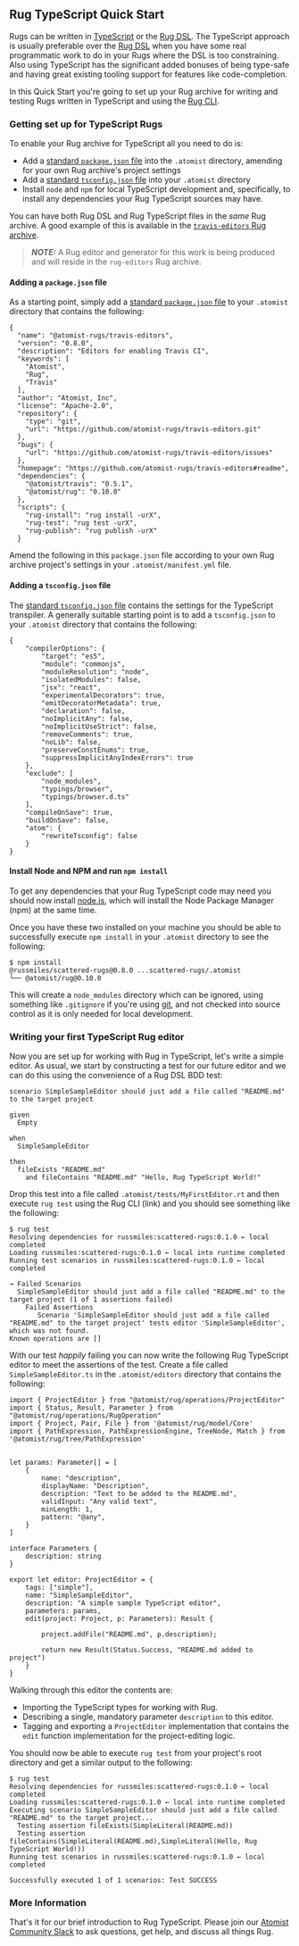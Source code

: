 ## Rug TypeScript Quick Start

Rugs can be written in [TypeScript](https://www.typescriptlang.org/) or the [Rug DSL](../refence-docs/rug/index.md). The TypeScript approach is usually preferable over the [Rug DSL](../refence-docs/rug/index.md) when you have some real programmatic work to do in your Rugs where the DSL is too constraining. Also using TypeScript has the significant added bonuses of being type-safe and having great existing tooling support for features like code-completion.

In this Quick Start you're going to set up your Rug archive for writing and testing Rugs written in TypeScript and using the [Rug CLI](rug-cli.md).

### Getting set up for TypeScript Rugs

To enable your Rug archive for TypeScript all you need to do is:

-   Add a [standard `package.json` file](https://docs.npmjs.com/files/package.json) into the `.atomist` directory, amending for your own Rug archive's project settings
-   Add a [standard `tsconfig.json` file](https://www.typescriptlang.org/docs/handbook/tsconfig-json.html) into your `.atomist` directory
-   Install `node` and `npm` for local TypeScript development and, specifically, to install any dependencies your Rug TypeScript sources may have.

You can have both Rug DSL and Rug TypeScript files in the *same* Rug archive. A good example of this is available in the [`travis-editors` Rug archive](https://github.com/atomist-rugs/travis-editors).

> ***NOTE:*** A Rug editor and generator for this work is being produced and will reside in the `rug-editors` Rug archive.

#### Adding a `package.json` file

As a starting point, simply add a [standard `package.json` file](https://docs.npmjs.com/files/package.json) to your `.atomist` directory that contains the following:

```
{
  "name": "@atomist-rugs/travis-editors",
  "version": "0.8.0",
  "description": "Editors for enabling Travis CI",
  "keywords": [
    "Atomist",
    "Rug",
    "Travis"
  ],
  "author": "Atomist, Inc",
  "license": "Apache-2.0",
  "repository": {
    "type": "git",
    "url": "https://github.com/atomist-rugs/travis-editors.git"
  },
  "bugs": {
    "url": "https://github.com/atomist-rugs/travis-editors/issues"
  },
  "homepage": "https://github.com/atomist-rugs/travis-editors#readme",
  "dependencies": {
    "@atomist/travis": "0.5.1",
    "@atomist/rug": "0.10.0"
  },
  "scripts": {
    "rug-install": "rug install -urX",
    "rug-test": "rug test -urX",
    "rug-publish": "rug publish -urX"
  }

```

Amend the following in this `package.json` file according to your own Rug archive project's settings in your `.atomist/manifest.yml` file.

#### Adding a `tsconfig.json` file

The [standard `tsconfig.json` file](https://www.typescriptlang.org/docs/handbook/tsconfig-json.html) contains the settings for the TypeScript transpiler. A generally suitable starting point is to add a `tsconfig.json` to your `.atomist` directory that contains the following:

```
{
    "compilerOptions": {
        "target": "es5",
        "module": "commonjs",
        "moduleResolution": "node",
        "isolatedModules": false,
        "jsx": "react",
        "experimentalDecorators": true,
        "emitDecoratorMetadata": true,
        "declaration": false,
        "noImplicitAny": false,
        "noImplicitUseStrict": false,
        "removeComments": true,
        "noLib": false,
        "preserveConstEnums": true,
        "suppressImplicitAnyIndexErrors": true
    },
    "exclude": [
        "node_modules",
        "typings/browser",
        "typings/browser.d.ts"
    ],
    "compileOnSave": true,
    "buildOnSave": false,
    "atom": {
        "rewriteTsconfig": false
    }
}
```

#### Install Node and NPM and run `npm install`

To get any dependencies that your Rug TypeScript code may need you should now install [node.js](https://nodejs.org/), which will install the Node Package Manager (npm) at the same time.

Once you have these two installed on your machine you should be able to successfully execute `npm install` in your `.atomist` directory to see the following:

```
$ npm install
@russmiles/scattered-rugs@0.8.0 ...scattered-rugs/.atomist
└── @atomist/rug@0.10.0
```

This will create a `node_modules` directory which can be ignored, using something like `.gitignore` if you're using [git](https://git-scm.com/), and not checked into source control as it is only needed for local development.

### Writing your first TypeScript Rug editor

Now you are set up for working with Rug in TypeScript, let's write a simple editor. As usual, we start by constructing a test for our future editor and we can do this using the convenience of a Rug DSL BDD test:

```
scenario SimpleSampleEditor should just add a file called "README.md" to the target project

given
  Empty

when
  SimpleSampleEditor

then
  fileExists "README.md"
    and fileContains "README.md" "Hello, Rug TypeScript World!"
```

Drop this test into a file called `.atomist/tests/MyFirstEditor.rt` and then execute `rug test` using the Rug CLI (link) and you should see something like the following:

```
$ rug test
Resolving dependencies for russmiles:scattered-rugs:0.1.0 ← local completed
Loading russmiles:scattered-rugs:0.1.0 ← local into runtime completed
Running test scenarios in russmiles:scattered-rugs:0.1.0 ← local completed

→ Failed Scenarios
  SimpleSampleEditor should just add a file called "README.md" to the target project (1 of 1 assertions failed)
    Failed Assertions
       Scenario 'SimpleSampleEditor should just add a file called "README.md" to the target project' tests editor 'SimpleSampleEditor', which was not found.
Known operations are []
```

With our test *happily* failing you can now write the following Rug TypeScript editor to meet the assertions of the test. Create a file called `SimpleSampleEditor.ts` in the `.atomist/editors` directory that contains the following:

```
import { ProjectEditor } from "@atomist/rug/operations/ProjectEditor"
import { Status, Result, Parameter } from "@atomist/rug/operations/RugOperation"
import { Project, Pair, File } from '@atomist/rug/model/Core'
import { PathExpression, PathExpressionEngine, TreeNode, Match } from '@atomist/rug/tree/PathExpression'


let params: Parameter[] = [
    {
        name: "description",
        displayName: "Description",
        description: "Text to be added to the README.md",
        validInput: "Any valid text",
        minLength: 1,
        pattern: "@any",
    }
]

interface Parameters {
    description: string
}

export let editor: ProjectEditor = {
    tags: ["simple"],
    name: "SimpleSampleEditor",
    description: "A simple sample TypeScript editor",
    parameters: params,
    edit(project: Project, p: Parameters): Result {

        project.addFile("README.md", p.description);

        return new Result(Status.Success, "README.md added to project")
    }
}
```

Walking through this editor the contents are:

-   Importing the TypeScript types for working with Rug.
-   Describing a single, mandatory parameter `description` to this editor.
-   Tagging and exporting a `ProjectEditor` implementation that contains the `edit` function implementation for the project-editing logic.

You should now be able to execute `rug test` from your project's root directory and get a similar output to the following:

```
$ rug test
Resolving dependencies for russmiles:scattered-rugs:0.1.0 ← local completed
Loading russmiles:scattered-rugs:0.1.0 ← local into runtime completed
Executing scenario SimpleSampleEditor should just add a file called "README.md" to the target project...      
  Testing assertion fileExists(SimpleLiteral(README.md))                                                      
  Testing assertion fileContains(SimpleLiteral(README.md),SimpleLiteral(Hello, Rug TypeScript World!))        
Running test scenarios in russmiles:scattered-rugs:0.1.0 ← local completed

Successfully executed 1 of 1 scenarios: Test SUCCESS
```

### More Information

That's it for our brief introduction to Rug
TypeScript.  Please join our [Atomist Community Slack][slack] to ask
questions, get help, and discuss all things Rug.

[slack]: https://join.atomist.com/
